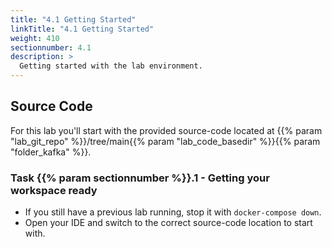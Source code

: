 ```yaml
---
title: "4.1 Getting Started"
linkTitle: "4.1 Getting Started"
weight: 410
sectionnumber: 4.1
description: >
  Getting started with the lab environment.
---
```


## Source Code

For this lab you'll start with the provided source-code located at {{% param "lab_git_repo" %}}/tree/main{{% param "lab_code_basedir" %}}{{% param "folder_kafka" %}}.


### Task {{% param sectionnumber %}}.1 - Getting your workspace ready

* If you still have a previous lab running, stop it with `docker-compose down`.
* Open your IDE and switch to the correct source-code location to start with.
